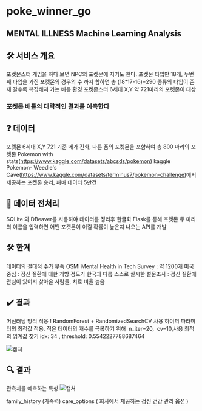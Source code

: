 # poke_winner_go

## MENTAL  ILLNESS Machine Learning Analysis

## 🛠 서비스 개요
포켓몬스터 게임을 하다 보면  NPC의 포켓몬에 지기도 한다.
포켓몬 타입만 18개, 두번째 타입을 가진 포켓몬의 경우의 수 까지 합하면 총 (18*17-16)=290 종류의 타입이 존재
갈수록 복잡해져 가는 배틀 환경
포켓몬스터 6세대 X,Y 약 721마리의 포켓몬이 대상

### 포켓몬 배틀의 대략적인 결과를 예측한다

## ❓ 데이터

포켓몬 6세대 X,Y 721 기준
메가 진화, 다른 폼의 포켓몬을 포함하여 총 800 마리의 포켓몬 Pokemon with stats(https://www.kaggle.com/datasets/abcsds/pokemon)
kaggle Pokemon- Weedle's Cave(https://www.kaggle.com/datasets/terminus7/pokemon-challenge)에서 제공하는 포켓몬 승리, 패배 데이터 5만건

## 🧹 데이터 전처리
SQLite 와 DBeaver를 사용하야 데이터를 정리후 한글화
Flask를 통해 포켓몬 두 마리의 이름을 입력하면 어떤 포켓몬이 이길 확률이 높은지 나오는 API를 개발

## 🛠 한계
데이터의 절대적 수가 부족 OSMI Mental Health in Tech Survey : 약 1200개 
미국 중심 : 정신 질환에 대한 개방 정도가 한국과 다름
스스로 실시한 설문조사 : 정신 질환에 관심이 있어서  찾아온 사람들, 치료 비율 높음

## ✔️ 결과
머신러닝 방식 적용 !
RandomForest  + RandomizedSearchCV 사용
하이퍼 파라미터의 최적값 적용. 
적은 데이터의 개수를 극복하기 위해  n_iter=20,  cv=10,사용
최적의 임계값 찾기 idx: 34 , threshold: 0.5542227788687464

![캡처](/img/f1_score.png)

## 🔍 결과 
관측치를 예측하는 특성
![캡처](/img/feature_importance.png)
 
family_history (가족력)
care_options ( 회사에서 제공하는 정신 건강 관리 옵션 )
